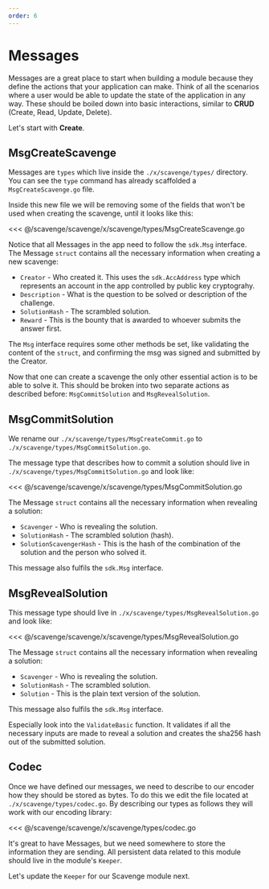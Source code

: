 ```yaml
---
order: 6
---
```


# Messages

Messages are a great place to start when building a module because they define the actions that your application can make. Think of all the scenarios where a user would be able to update the state of the application in any way. These should be boiled down into basic interactions, similar to **CRUD** (Create, Read, Update, Delete).

Let's start with **Create**.

## MsgCreateScavenge

Messages are `types` which live inside the `./x/scavenge/types/` directory. You can see the `type` command has already scaffolded a `MsgCreateScavenge.go` file.

Inside this new file we will be removing some of the fields that won't be used when creating the scavenge, until it looks like this:

<<< @/scavenge/scavenge/x/scavenge/types/MsgCreateScavenge.go

Notice that all Messages in the app need to follow the `sdk.Msg` interface. The Message `struct` contains all the necessary information when creating a new scavenge:

- `Creator` - Who created it. This uses the `sdk.AccAddress` type which represents an account in the app controlled by public key cryptograhy.
- `Description` - What is the question to be solved or description of the challenge.
- `SolutionHash` - The scrambled solution.
- `Reward` - This is the bounty that is awarded to whoever submits the answer first.

The `Msg` interface requires some other methods be set, like validating the content of the `struct`, and confirming the msg was signed and submitted by the Creator.

Now that one can create a scavenge the only other essential action is to be able to solve it. This should be broken into two separate actions as described before: `MsgCommitSolution` and `MsgRevealSolution`.

## MsgCommitSolution

We rename our `./x/scavenge/types/MsgCreateCommit.go` to `./x/scavenge/types/MsgCommitSolution.go`.

The message type that describes how to commit a solution should live in `./x/scavenge/types/MsgCommitSolution.go` and look like:

<<< @/scavenge/scavenge/x/scavenge/types/MsgCommitSolution.go

The Message `struct` contains all the necessary information when revealing a solution:

- `Scavenger` - Who is revealing the solution.
- `SolutionHash` - The scrambled solution (hash).
- `SolutionScavengerHash` - This is the hash of the combination of the solution and the person who solved it.

This message also fulfils the `sdk.Msg` interface.

## MsgRevealSolution

This message type should live in `./x/scavenge/types/MsgRevealSolution.go` and look like:

<<< @/scavenge/scavenge/x/scavenge/types/MsgRevealSolution.go

The Message `struct` contains all the necessary information when revealing a solution:

- `Scavenger` - Who is revealing the solution.
- `SolutionHash` - The scrambled solution.
- `Solution` - This is the plain text version of the solution.

This message also fulfils the `sdk.Msg` interface.

Especially look into the `ValidateBasic` function. It validates if all the necessary inputs are made to reveal a solution and creates the sha256 hash out of the submitted solution.

## Codec

Once we have defined our messages, we need to describe to our encoder how they should be stored as bytes. To do this we edit the file located at `./x/scavenge/types/codec.go`. By describing our types as follows they will work with our encoding library:

<<< @/scavenge/scavenge/x/scavenge/types/codec.go

It's great to have Messages, but we need somewhere to store the information they are sending. All persistent data related to this module should live in the module's `Keeper`.

Let's update the `Keeper` for our Scavenge module next.
